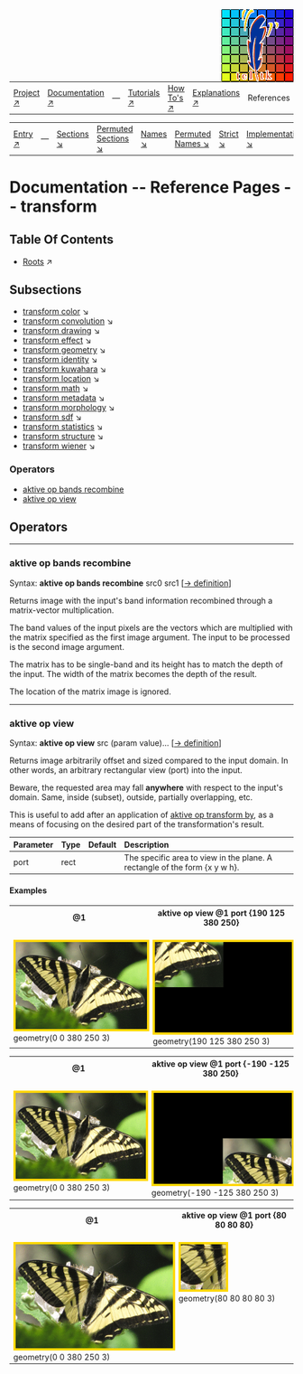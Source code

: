 <img src='../assets/aktive-logo-128.png' style='float:right;'>

||||||||
|---|---|---|---|---|---|---|
|[Project ↗](../../README.md)|[Documentation ↗](../index.md)|&mdash;|[Tutorials ↗](../tutorials.md)|[How To's ↗](../howtos.md)|[Explanations ↗](../explanations.md)|References|

|||||||||
|---|---|---|---|---|---|---|---|
|[Entry ↗](index.md)|&mdash;|[Sections ↘](bysection.md)|[Permuted Sections ↘](bypsection.md)|[Names ↘](byname.md)|[Permuted Names ↘](bypname.md)|[Strict ↘](strict.md)|[Implementations ↘](bylang.md)|

# Documentation -- Reference Pages -- transform

## Table Of Contents

  - [Roots](bysection.md) ↗


## Subsections


 - [transform color](transform_color.md) ↘
 - [transform convolution](transform_convolution.md) ↘
 - [transform drawing](transform_drawing.md) ↘
 - [transform effect](transform_effect.md) ↘
 - [transform geometry](transform_geometry.md) ↘
 - [transform identity](transform_identity.md) ↘
 - [transform kuwahara](transform_kuwahara.md) ↘
 - [transform location](transform_location.md) ↘
 - [transform math](transform_math.md) ↘
 - [transform metadata](transform_metadata.md) ↘
 - [transform morphology](transform_morphology.md) ↘
 - [transform sdf](transform_sdf.md) ↘
 - [transform statistics](transform_statistics.md) ↘
 - [transform structure](transform_structure.md) ↘
 - [transform wiener](transform_wiener.md) ↘

### Operators

 - [aktive op bands recombine](#op_bands_recombine)
 - [aktive op view](#op_view)

## Operators

---
### <a name='op_bands_recombine'></a> aktive op bands recombine

Syntax: __aktive op bands recombine__ src0 src1 [[→ definition](../../../../file?ci=trunk&ln=5&name=etc/transformer/filter/recombine.tcl)]

Returns image with the input's band information recombined through a matrix-vector multiplication.

The band values of the input pixels are the vectors which are multiplied with the matrix specified as the first image argument. The input to be processed is the second image argument.

The matrix has to be single-band and its height has to match the depth of the input. The width of the matrix becomes the depth of the result.

The location of the matrix image is ignored.


---
### <a name='op_view'></a> aktive op view

Syntax: __aktive op view__ src (param value)... [[→ definition](../../../../file?ci=trunk&ln=5&name=etc/transformer/viewport.tcl)]

Returns image arbitrarily offset and sized compared to the input domain. In other words, an arbitrary rectangular view (port) into the input.

Beware, the requested area may fall __anywhere__ with respect to the input's domain. Same, inside (subset), outside, partially overlapping, etc.

This is useful to add after an application of [aktive op transform by](transform_structure_warp.md#op_transform_by), as a means of focusing on the desired part of the transformation's result.

|Parameter|Type|Default|Description|
|:---|:---|:---|:---|
|port|rect||The specific area to view in the plane. A rectangle of the form {x y w h}.|

#### <a name='op_view__examples'></a> Examples

<table>
<tr><th>@1
    <br>&nbsp;</th>
    <th>aktive op view @1 port {190 125 380 250}
    <br>&nbsp;</th></tr>
<tr><td valign='top'><img src='example-00436.gif' alt='@1' style='border:4px solid gold'>
    <br>geometry(0 0 380 250 3)</td>
    <td valign='top'><img src='example-00437.gif' alt='aktive op view @1 port {190 125 380 250}' style='border:4px solid gold'>
    <br>geometry(190 125 380 250 3)</td></tr>
</table>

<table>
<tr><th>@1
    <br>&nbsp;</th>
    <th>aktive op view @1 port {-190 -125 380 250}
    <br>&nbsp;</th></tr>
<tr><td valign='top'><img src='example-00438.gif' alt='@1' style='border:4px solid gold'>
    <br>geometry(0 0 380 250 3)</td>
    <td valign='top'><img src='example-00439.gif' alt='aktive op view @1 port {-190 -125 380 250}' style='border:4px solid gold'>
    <br>geometry(-190 -125 380 250 3)</td></tr>
</table>

<table>
<tr><th>@1
    <br>&nbsp;</th>
    <th>aktive op view @1 port {80 80 80 80}
    <br>&nbsp;</th></tr>
<tr><td valign='top'><img src='example-00440.gif' alt='@1' style='border:4px solid gold'>
    <br>geometry(0 0 380 250 3)</td>
    <td valign='top'><img src='example-00441.gif' alt='aktive op view @1 port {80 80 80 80}' style='border:4px solid gold'>
    <br>geometry(80 80 80 80 3)</td></tr>
</table>


